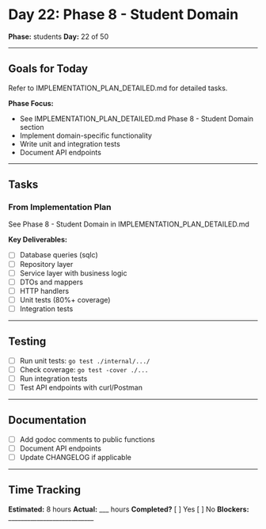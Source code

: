 # Day 22: Phase 8 - Student Domain

**Phase:** students
**Day:** 22 of 50

---

## Goals for Today

Refer to IMPLEMENTATION_PLAN_DETAILED.md for detailed tasks.

**Phase Focus:**
- See IMPLEMENTATION_PLAN_DETAILED.md Phase 8 - Student Domain section
- Implement domain-specific functionality
- Write unit and integration tests
- Document API endpoints

---

## Tasks

### From Implementation Plan
See Phase 8 - Student Domain in IMPLEMENTATION_PLAN_DETAILED.md

**Key Deliverables:**
- [ ] Database queries (sqlc)
- [ ] Repository layer
- [ ] Service layer with business logic
- [ ] DTOs and mappers
- [ ] HTTP handlers
- [ ] Unit tests (80%+ coverage)
- [ ] Integration tests

---

## Testing
- [ ] Run unit tests: `go test ./internal/.../`
- [ ] Check coverage: `go test -cover ./...`
- [ ] Run integration tests
- [ ] Test API endpoints with curl/Postman

---

## Documentation
- [ ] Add godoc comments to public functions
- [ ] Document API endpoints
- [ ] Update CHANGELOG if applicable

---

## Time Tracking
**Estimated:** 8 hours
**Actual:** ___ hours
**Completed?** [ ] Yes [ ] No
**Blockers:** ___________________________
